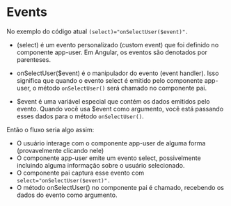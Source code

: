 # Events

No exemplo do código atual `(select)="onSelectUser($event)".`

- (select) é um evento personalizado (custom event) que foi definido no componente app-user. Em Angular, os eventos são denotados por parenteses.

- onSelectUser($event) é o manipulador do evento (event handler). Isso significa que quando o evento select é emitido pelo componente app-user, o método `onSelectUser()` será chamado no componente pai.

- $event é uma variável especial que contém os dados emitidos pelo evento. Quando você usa $event como argumento, você está passando esses dados para o método `onSelectUser()`.

Então o fluxo seria algo assim:

- O usuário interage com o componente app-user de alguma forma (provavelmente clicando nele)
- O componente app-user emite um evento select, possivelmente incluindo alguma informação sobre o usuário selecionado.
- O componente pai captura esse evento com `select="onSelectUser($event)".`
- O método onSelectUser() no componente pai é chamado, recebendo os dados do evento como argumento.
